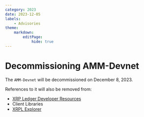 ```yaml
---
category: 2023
date: 2023-12-05
labels:
    - Advisories
theme:
    markdown:
        editPage:
            hide: true
---
```

# Decommissioning AMM-Devnet

The `AMM-Devnet` will be decommissioned on December 8, 2023.

References to it will also be removed from:

- [XRP Ledger Developer Resources](https://xrpl.org/docs.html)
- Client Libraries
- [XRPL Explorer](https://livenet.xrpl.org/)
